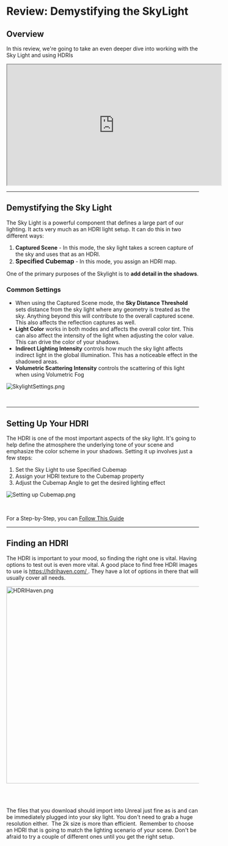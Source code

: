 # Review: Demystifying the SkyLight

<h2>Overview</h2>
<p>In this review, we're going to take an even deeper dive into working with the Sky Light and using HDRIs</p>
<p><iframe src="https://www.youtube.com/embed/4oZgB04Fy9s" width="560" height="315" allowfullscreen="allowfullscreen" allow="accelerometer; autoplay; clipboard-write; encrypted-media; gyroscope; picture-in-picture"></iframe></p>
<hr>
<h2>Demystifying the Sky Light</h2>
<p><span>The Sky Light is a powerful component that defines a large part of our lighting. It acts very much as an HDRI light setup. It can do this in two different ways:</span></p>
<ol>
<li><strong>Captured Scene</strong> <span> - In this mode, the sky light takes a screen capture of the sky and uses that as an HDRI.</span></li>
<li><strong style="font-family: inherit; font-size: 1rem;">Specified Cubemap</strong> <span> - In this mode, you assign an HDRI map.</span></li>
</ol>
<p><span>One of the primary purposes of the Skylight is to <strong>add detail in the shadows</strong>.</span></p>
<h3>Common Settings</h3>
<ul>
<li><span>When using the Captured Scene mode, the </span><strong>Sky Distance Threshold</strong> <span> sets distance from the sky light where any geometry is treated as the sky. Anything beyond this will contribute to the overall captured scene. This also affects the reflection captures as well.</span></li>
<li><strong>Light Color</strong> <span> works in both modes and affects the overall color tint. This can also affect the intensity of the light when adjusting the color value. This can drive the color of your shadows.</span></li>
<li><strong>Indirect Lighting Intensity</strong> <span> controls how much the sky light affects indirect light in the global illumination. This has a noticeable effect in the shadowed areas.</span></li>
<li><strong>Volumetric Scattering Intensity</strong> <span> controls the scattering of this light when using Volumetric Fog</span></li>
</ul>
<p><img src="https://vertexschool.instructure.com/courses/464/files/27974/preview?verifier=afTDmVoAgVksFvDTaCN8CVwa0YIgXQZhJVSs6NTt" alt="SkylightSettings.png" data-api-endpoint="https://vertexschool.instructure.com/api/v1/courses/464/files/27974" data-api-returntype="File">&nbsp;&nbsp;</p>
<p>&nbsp;</p>
<hr>
<h2>Setting Up Your HDRI</h2>
<p>The HDRI is one of the most important aspects of the sky light. It's going to help define the atmosphere the underlying tone of your scene and emphasize the color scheme in your shadows. Setting it up involves just a few steps:</p>
<ol>
<li>Set the Sky Light to use Specified Cubemap</li>
<li>Assign your HDRI texture to the Cubemap property</li>
<li>Adjust the Cubemap Angle to get the desired lighting effect</li>
</ol>
<p><img src="https://vertexschool.instructure.com/courses/464/files/27975/preview?verifier=24OUNr1Dwxrf2s2GpcClvvnqc2OUBmRDnWeWQw10" alt="Setting up Cubemap.png" data-api-endpoint="https://vertexschool.instructure.com/api/v1/courses/464/files/27975" data-api-returntype="File">&nbsp;&nbsp;</p>
<p>&nbsp;</p>
<p>For a Step-by-Step, you can <a href="https://docs.google.com/document/d/1yyqoMfMgTRz6v9MTTles7BY8v-bQMBsJJaRK8bsofFg/edit#heading=h.c8ebf2cd3y2p">Follow This Guide</a></p>
<hr>
<h2>Finding an HDRI</h2>
<p>The HDRI is important to your mood, so finding the right one is vital. Having options to test out is even more vital. A good place to find free HDRI images to use is <a href="https://hdrihaven.com/"> <span>https://hdrihaven.com/</span> </a> . They have a lot of options in there that will usually cover all needs.</p>
<p><img src="https://vertexschool.instructure.com/courses/464/files/27977/preview?verifier=KJ3adcvSCbW5Gn2CDqc2GNo1Tzm7pRhipecMZzx2" alt="HDRIHaven.png" width="640" height="514" data-api-endpoint="https://vertexschool.instructure.com/api/v1/courses/464/files/27977" data-api-returntype="File">&nbsp;&nbsp;</p>
<p>&nbsp;</p>
<p>The files that you download should import into Unreal just fine as is and can be immediately plugged into your sky light. You don't need to grab a huge resolution either.&nbsp; The 2k size is more than efficient.&nbsp; Remember to choose an HDRI that is going to match the lighting scenario of your scene. Don't be afraid to try a couple of different ones until you get the right setup.&nbsp;</p>
<p>&nbsp;</p>